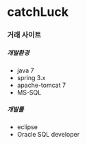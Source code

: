# catchLuck
### 거래 사이트


#####   개발환경
* java 7
* spring 3.x
* apache-tomcat 7
* MS-SQL

#####   개발툴
* eclipse
* Oracle SQL developer

